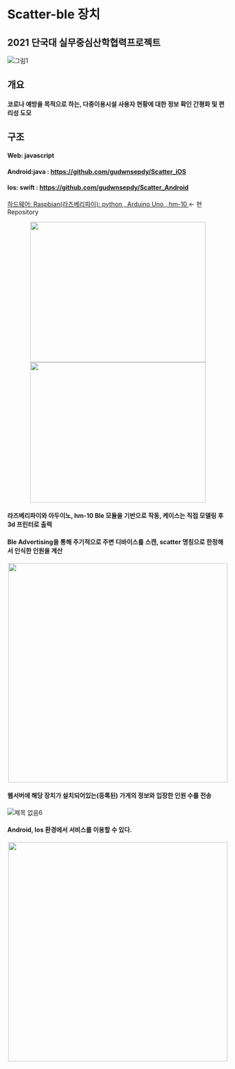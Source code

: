 # Scatter-ble 장치
## 2021 단국대 실무중심산학협력프로젝트

![그림1](https://user-images.githubusercontent.com/6614912/156499414-d7d279e5-8749-46e8-a35b-c56ed4e4b632.jpg)

## 개요

#### 코로나 예방을 목적으로 하는, 다중이용시설 사용자 현황에 대한 정보 확인 간평화 및 편리성 도모

## 구조

#### Web: javascript

#### Android:java  :  https://github.com/gudwnsepdy/Scatter_iOS

#### Ios: swift  :  https://github.com/gudwnsepdy/Scatter_Android


<u>하드웨어: Raspbian(라즈베리파이): python , Arduino Uno , hm-10 </u> <- 현 Repository

<div align="center">
<img src="https://user-images.githubusercontent.com/6614912/154029037-4a8e896b-70a1-45d2-87c6-de6374bab47e.png"  width="400" height="320"/>
<img src="https://user-images.githubusercontent.com/6614912/154029039-a789bf40-4c51-462e-8f7c-ef04a52b2ad8.png"  width="400" height="320"/>
</div>

#### 라즈베리파이와 아두이노, hm-10 Ble 모듈을 기반으로 작동, 케이스는 직접 모델링 후 3d 프린터로 출력
#### Ble Advertising을 통해 주기적으로 주변 디바이스를 스캔, scatter 명칭으로 한정해서 인식한 인원을 계산

<p align="center"><img src="https://user-images.githubusercontent.com/6614912/154029043-f45885c5-4206-4d0f-9db1-714e7cc488f3.png"  width="500"/></p>

#### 웹서버에 해당 장치가 설치되어있는(등록된) 가게의 정보와 입장한 인원 수를 전송
![제목 없음6](https://user-images.githubusercontent.com/6614912/154033946-096faf98-cf24-4496-869f-b9e18f95685f.png)

<!-- <img src="https://user-images.githubusercontent.com/6614912/154029045-842f09fd-079d-4d03-810b-151fa0230fbe.png"  width="500"/> -->

#### Android, Ios 환경에서 서비스를 이용할 수 있다.
<p align="center"><img src="https://user-images.githubusercontent.com/6614912/154033051-3fb1da76-f6ae-476c-9e0c-ecfb6f7430c3.png"  width="500"/></p>





